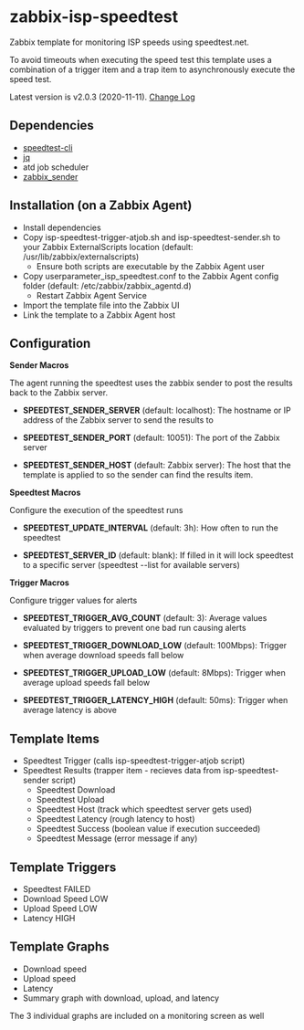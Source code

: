 # zabbix-isp-speedtest
Zabbix template for monitoring ISP speeds using speedtest.net. 

To avoid timeouts when executing the speed test this template uses a combination of a trigger item and a trap item to asynchronously execute the speed test.

Latest version is v2.0.3 (2020-11-11). [Change Log](CHANGELOG.md)

## Dependencies
* [speedtest-cli](https://github.com/sivel/speedtest-cli)
* [jq](https://github.com/stedolan/jq)
* atd job scheduler
* [zabbix_sender](https://www.zabbix.com/documentation/current/manual/concepts/sender)

## Installation (on a Zabbix Agent)
* Install dependencies
* Copy isp-speedtest-trigger-atjob.sh and isp-speedtest-sender.sh to your Zabbix ExternalScripts location (default: /usr/lib/zabbix/externalscripts)
  * Ensure both scripts are executable by the Zabbix Agent user
* Copy userparameter_isp_speedtest.conf to the Zabbix Agent config folder (default: /etc/zabbix/zabbix_agentd.d)
  * Restart Zabbix Agent Service
* Import the template file into the Zabbix UI
* Link the template to a Zabbix Agent host

## Configuration

**Sender Macros**

The agent running the speedtest uses the zabbix sender to post the results back to the Zabbix server.

* **SPEEDTEST_SENDER_SERVER** (default: localhost): The hostname or IP address of the Zabbix server to send the results to

* **SPEEDTEST_SENDER_PORT** (default: 10051): The port of the Zabbix server

* **SPEEDTEST_SENDER_HOST** (default: Zabbix server): The host that the template is applied to so the sender can find the results item.

**Speedtest Macros**

Configure the execution of the speedtest runs

* **SPEEDTEST_UPDATE_INTERVAL** (default: 3h): How often to run the speedtest

* **SPEEDTEST_SERVER_ID** (default: blank): If filled in it will lock speedtest to a specific server (speedtest --list for available servers)

**Trigger Macros**

Configure trigger values for alerts

* **SPEEDTEST_TRIGGER_AVG_COUNT** (default: 3): Average values evaluated by triggers to prevent one bad run causing alerts

* **SPEEDTEST_TRIGGER_DOWNLOAD_LOW** (default: 100Mbps): Trigger when average download speeds fall below

* **SPEEDTEST_TRIGGER_UPLOAD_LOW** (default: 8Mbps): Trigger when average upload speeds fall below

* **SPEEDTEST_TRIGGER_LATENCY_HIGH** (default: 50ms): Trigger when average latency is above
  
## Template Items
* Speedtest Trigger (calls isp-speedtest-trigger-atjob script)
* Speedtest Results (trapper item - recieves data from isp-speedtest-sender script)
  * Speedtest Download
  * Speedtest Upload
  * Speedtest Host (track which speedtest server gets used)
  * Speedtest Latency (rough latency to host)
  * Speedtest Success (boolean value if execution succeeded)
  * Speedtest Message (error message if any)

## Template Triggers
* Speedtest FAILED
* Download Speed LOW
* Upload Speed LOW
* Latency HIGH

## Template Graphs
* Download speed
* Upload speed
* Latency
* Summary graph with download, upload, and latency

The 3 individual graphs are included on a monitoring screen as well
